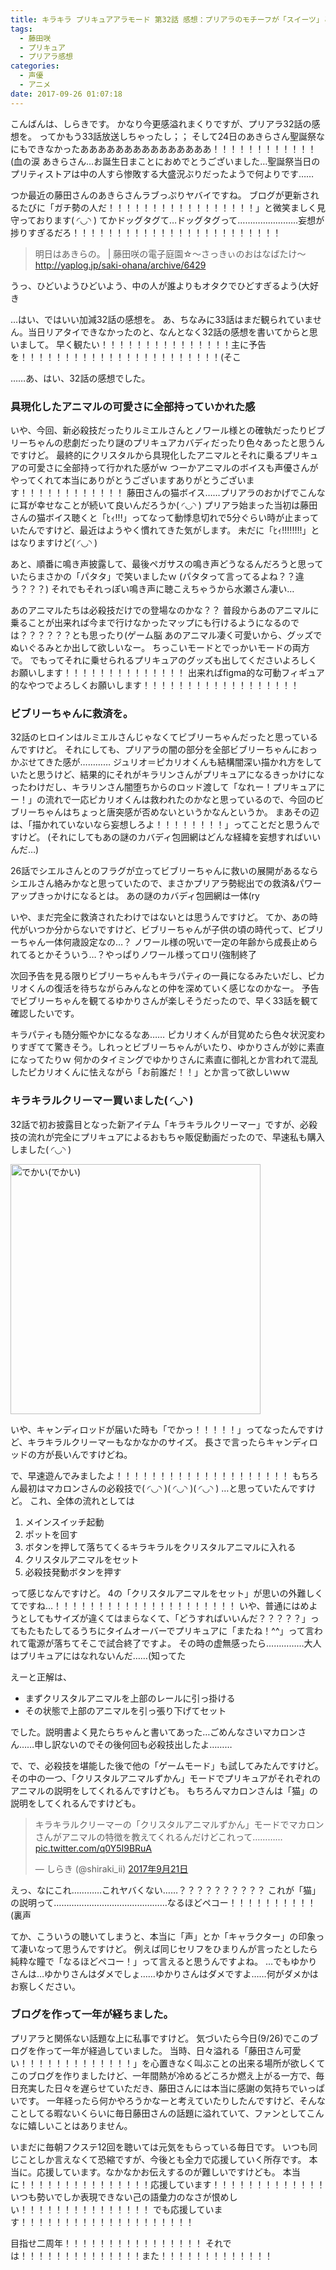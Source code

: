 ```yaml
---
title: キラキラ プリキュアアラモード 第32話 感想：プリアラのモチーフが「スイーツ」と「アニマル」で良かった
tags:
  - 藤田咲
  - プリキュア
  - プリアラ感想
categories:
  - 声優
  - アニメ
date: 2017-09-26 01:07:18
---
```


こんばんは、しらきです。
かなり今更感溢れまくりですが、プリアラ32話の感想を。
ってかもう33話放送しちゃったし；；
そして24日のあきらさん聖誕祭なにもできなかったあああああああああああああああ！！！！！！！！！！！！(血の涙
あきらさん…お誕生日まことにおめでとうございました…聖誕祭当日のプリティストアは中の人すら惨敗する大盛況ぶりだったようで何よりです……
<!-- more -->
つか最近の藤田さんのあきらさんラブっぷりヤバイですね。
ブログが更新されるたびに「ガチ勢の人だ！！！！！！！！！！！！！！！！！」と微笑ましく見守っております( ◜◡◝ )
てかドッグタグて…ドッグタグって……………………妄想が捗りすぎるだろ！！！！！！！！！！！！！！！！！！！！！！！！

> 明日はあきらの。 | 藤田咲の電子庭園☆～さっきぃのおはなばたけ～
> http://yaplog.jp/saki-ohana/archive/6429

うっ、ひどいようひどいよう、中の人が誰よりもオタクでひどすぎるよう(大好き

…はい、ではいい加減32話の感想を。
あ、ちなみに33話はまだ観られていません。当日リアタイできなかったのと、なんとなく32話の感想を書いてからと思いまして。
早く観たい！！！！！！！！！！！！！！！主に予告を！！！！！！！！！！！！！！！！！！！！！！！(そこ

……あ、はい、32話の感想でした。

### 具現化したアニマルの可愛さに全部持っていかれた感

いや、今回、新必殺技だったりルミエルさんとノワール様との確執だったりビブリーちゃんの悲劇だったり謎のプリキュアカバディだったり色々あったと思うんですけど。
最終的にクリスタルから具現化したアニマルとそれに乗るプリキュアの可愛さに全部持って行かれた感がｗ
つーかアニマルのボイスも声優さんがやってくれて本当にありがとうございますありがとうございます！！！！！！！！！！！！
藤田さんの猫ボイス……プリアラのおかげでこんなに耳が幸せなことが続いて良いんだろうか( ◜◡◝ )
プリアラ始まった当初は藤田さんの猫ボイス聴くと「ﾋｨ!!!」ってなって動悸息切れで5分ぐらい時が止まっていたんですけど、最近はようやく慣れてきた気がします。
未だに「ﾋｨ!!!!!!!!」とはなりますけど( ◜◡◝ )

あと、順番に鳴き声披露して、最後ペガサスの鳴き声どうなるんだろうと思っていたらまさかの「パタタ」で笑いましたｗ
(パタタって言ってるよね？？違う？？？)
それでもそれっぽい鳴き声に聴こえちゃうから水瀬さん凄い…

あのアニマルたちは必殺技だけでの登場なのかな？？
普段からあのアニマルに乗ることが出来れば今まで行けなかったマップにも行けるようになるのでは？？？？？？とも思ったり(ゲーム脳
あのアニマル凄く可愛いから、グッズでぬいぐるみとか出して欲しいなー。
ちっこいモードとでっかいモードの両方で。
でもってそれに乗せられるプリキュアのグッズも出してくださいよろしくお願いします！！！！！！！！！！！！！！
出来ればfigma的な可動フィギュア的なやつでよろしくお願いします！！！！！！！！！！！！！！！！！！

### ビブリーちゃんに救済を。

32話のヒロインはルミエルさんじゃなくてビブリーちゃんだったと思っているんですけど。
それにしても、プリアラの闇の部分を全部ビブリーちゃんにおっかぶせてきた感が…………
ジュリオ＝ピカリオくんも結構闇深い描かれ方をしていたと思うけど、結果的にそれがキラリンさんがプリキュアになるきっかけになったわけだし、キラリンさん闇堕ちからのロッド渡して「なれー！プリキュアにー！」の流れで一応ピカリオくんは救われたのかなと思っているので、今回のビブリーちゃんはちょっと唐突感が否めないというかなんというか。
まあその辺は、「描かれていないなら妄想しろよ！！！！！！！！」ってことだと思うんですけど。
(それにしてもあの謎のカバディ包囲網はどんな経緯を妄想すればいいんだ…)

26話でシエルさんとのフラグが立ってビブリーちゃんに救いの展開があるならシエルさん絡みかなと思っていたので、まさかプリアラ勢総出での救済&パワーアップきっかけになるとは。
あの謎のカバディ包囲網は一体(ry

いや、まだ完全に救済されたわけではないとは思うんですけど。
てか、あの時代がいつか分からないですけど、ビブリーちゃんが子供の頃の時代って、ビブリーちゃん一体何歳設定なの…？
ノワール様の呪いで一定の年齢から成長止められてるとかそういう…？やっぱりノワール様ってロリ(強制終了

次回予告を見る限りビブリーちゃんもキラパティの一員になるみたいだし、ピカリオくんの復活を待ちながらみんなとの仲を深めていく感じなのかなー。
予告でビブリーちゃんを観てるゆかりさんが楽しそうだったので、早く33話を観て確認したいです。

キラパティも随分賑やかになるなあ……
ピカリオくんが目覚めたら色々状況変わりすぎてて驚きそう。しれっとビブリーちゃんがいたり、ゆかりさんが妙に素直になってたりｗ
何かのタイミングでゆかりさんに素直に御礼とか言われて混乱したピカリオくんに怯えながら「お前誰だ！！」とか言って欲しいｗｗ

### キラキラルクリーマー買いました( ◜◡◝ )

32話で初お披露目となった新アイテム「キラキラルクリーマー」ですが、必殺技の流れが完全にプリキュアによるおもちゃ販促動画だったので、早速私も購入しました( ◜◡◝ )

<img src="/sblog/img/20170925_creamer.jpg" width="400px" alt="でかい(でかい)">

いや、キャンディロッドが届いた時も「でかっ！！！！！」ってなったんですけど、キラキラルクリーマーもなかなかのサイズ。
長さで言ったらキャンディロッドの方が長いんですけどね。

で、早速遊んでみましたよ！！！！！！！！！！！！！！！！！！！！
もちろん最初はマカロンさんの必殺技で( ◜◡◝ )( ◜◡◝ )( ◜◡◝ )
…と思っていたんですけど。
これ、全体の流れとしては

1. メインスイッチ起動
2. ポットを回す
3. ボタンを押して落ちてくるキラキラルをクリスタルアニマルに入れる
4. クリスタルアニマルをセット
5. 必殺技発動ボタンを押す

って感じなんですけど。
4の「クリスタルアニマルをセット」が思いの外難しくてですね…！！！！！！！！！！！！！！！！！！！！！
いや、普通にはめようとしてもサイズが違くてはまらなくて、「どうすればいいんだ？？？？？」ってもたもたしてるうちにタイムオーバーでプリキュアに「またね！^^」って言われて電源が落ちてそこで試合終了ですよ。
その時の虚無感ったら……………大人はプリキュアにはなれないんだ……(知ってた

えーと正解は、

+ まずクリスタルアニマルを上部のレールに引っ掛ける
+ その状態で上部のアニマルを引っ張り下げてセット

でした。説明書よく見たらちゃんと書いてあった…ごめんなさいマカロンさん……申し訳ないのでその後何回も必殺技出したよ………

で、で、必殺技を堪能した後で他の「ゲームモード」も試してみたんですけど。
その中の一つ、「クリスタルアニマルずかん」モードでプリキュアがそれぞれのアニマルの説明をしてくれるんですけども。
もちろんマカロンさんは「猫」の説明をしてくれるんですけども。

<blockquote class="twitter-video" data-lang="ja"><p lang="ja" dir="ltr">キラキラルクリーマーの「クリスタルアニマルずかん」モードでマカロンさんがアニマルの特徴を教えてくれるんだけどこれって………… <a href="https://t.co/q0Y5I9BRuA">pic.twitter.com/q0Y5I9BRuA</a></p>&mdash; しらき (@shiraki_ii) <a href="https://twitter.com/shiraki_ii/status/910861396014907392">2017年9月21日</a></blockquote>
<script async src="//platform.twitter.com/widgets.js" charset="utf-8"></script>

えっ、なにこれ…………これヤバくない……？？？？？？？？？？
これが「猫」の説明って………………………………………なるほどペコー！！！！！！！！！！(裏声

てか、こういうの聴いてしまうと、本当に「声」とか「キャラクター」の印象って凄いなって思うんですけど。
例えば同じセリフをひまりんが言ったとしたら純粋な瞳で「なるほどペコー！」って言えると思うんですよね。
…でもゆかりさんは…ゆかりさんはダメでしょ……ゆかりさんはダメですよ……何がダメかはお察しください。

### ブログを作って一年が経ちました。

プリアラと関係ない話題な上に私事ですけど。
気づいたら今日(9/26)でこのブログを作って一年が経過していました。
当時、日々溢れる「藤田さん可愛い！！！！！！！！！！！！！」を心置きなく叫ぶことの出来る場所が欲しくてこのブログを作りましたけど、一年間熱が冷めるどころか燃え上がる一方で、毎日充実した日々を遅らせていただき、藤田さんには本当に感謝の気持ちでいっぱいです。
一年経ったら何かやろうかなーと考えていたりしたんですけど、そんなことしてる暇ないくらいに毎日藤田さんの話題に溢れていて、ファンとしてこんなに嬉しいことはありません。

いまだに毎朝フクステ12回を聴いては元気をもらっている毎日です。
いつも同じことしか言えなくて恐縮ですが、今後とも全力で応援していく所存です。
本当に。応援しています。なかなかお伝えするのが難しいですけども。
本当に！！！！！！！！！！！！！！！応援しています！！！！！！！！！！！！！
いつも勢いでしか表現できない己の語彙力のなさが恨めしい！！！！！！！！！！！！！！！
でも応援しています！！！！！！！！！！！！！！！！！！！！

目指せ二周年！！！！！！！！！！！！！！！！
それでは！！！！！！！！！！！！！！また！！！！！！！！！！！！！
